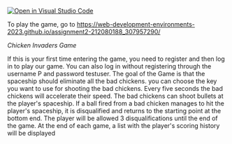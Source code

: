[![Open in Visual Studio Code](https://classroom.github.com/assets/open-in-vscode-718a45dd9cf7e7f842a935f5ebbe5719a5e09af4491e668f4dbf3b35d5cca122.svg)](https://classroom.github.com/online_ide?assignment_repo_id=11030161&assignment_repo_type=AssignmentRepo)

To play the game, go to https://web-development-environments-2023.github.io/assignment2-212080188_307957290/

*Chicken Invaders Game*

If this is your first time entering the game, you need to register and then log in to play our game. You can also log in without registering through the username P and password testuser.
The goal of the Game is that the spaceship should eliminate all the bad chickens.
you can choose the key you want to use for shooting the bad chickens.
Every five seconds the bad chickens will accelerate their speed.
The bad chickens can shoot bullets at the player's spaceship.
If a ball fired from a bad chicken manages to hit the player's spaceship, it is disqualified and returns to the starting point at the bottom end.
The player will be allowed 3 disqualifications until the end of the game.
At the end of each game, a list with the player's scoring history will be displayed
